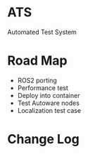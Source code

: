 # ATS
Automated Test System

# Road Map

* ROS2 porting
* Performance test
* Deploy into container
* Test Autoware nodes
* Localization test case

# Change Log